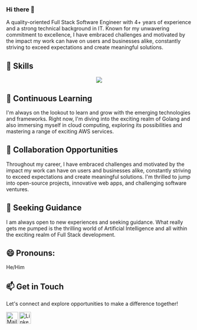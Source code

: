 ### Hi there 👋

<!--
**hammad-afzall/hammad-afzall** is a ✨ _special_ ✨ repository because its `README.md` (this file) appears on your GitHub profile.

Here are some ideas to get you started:

- 🔭 I’m currently working on ...
- 🌱 I’m currently learning ...
- 👯 I’m looking to collaborate on ...
- 🤔 I’m looking for help with ...
- 💬 Ask me about ...
- 📫 How to reach me: ...
- 😄 Pronouns: ...
- ⚡ Fun fact: ...
-->
A quality-oriented Full Stack Software Engineer with 4+ years of experience and a strong technical background in IT. Known for my unwavering commitment to excellence, I have embraced challenges and motivated by the impact my work can have on users and businesses alike, constantly striving to exceed expectations and create meaningful solutions.

## 🚀 Skills
<p align="center">
    <img src="https://skillicons.dev/icons?i=js,ts,nodejs,java,python,react,vue,nuxtjs,nextjs,html,css,mysql,postgres,tailwind,docker,materialui,mongodb,aws,nestjs,firebase,php,laravel&perline=11" />
</p>

## 🌱 Continuous Learning
I'm always on the lookout to learn and grow with the emerging technologies and frameworks. Right now, I'm diving into the exciting realm of Golang and also immersing myself in cloud computing, exploring its possibilities and mastering a range of exciting AWS services.

## 👯 Collaboration Opportunities
Throughout my career, I have embraced challenges and motivated by the impact my work can have on users and businesses alike, constantly striving to exceed expectations and create meaningful solutions. I'm thrilled to jump into open-source projects, innovative web apps, and challenging software ventures.

## 🤔 Seeking Guidance
I am always open to new experiences and seeking guidance. What really gets me pumped is the thrilling world of Artificial Intelligence and all within the exciting realm of Full Stack development.

## 😄 Pronouns:
He/Him

## 📫 Get in Touch
Let's connect and explore opportunities to make a difference together!

<a href="mailto:hammadafzal771@gmail.com">
  <img height="32" align="left" alt="Mail" src="https://camo.githubusercontent.com/4a3dd8d10a27c272fd04b2ce8ed1a130606f95ea6a76b5e19ce8b642faa18c27/68747470733a2f2f6564656e742e6769746875622e696f2f537570657254696e7949636f6e732f696d616765732f7376672f676d61696c2e737667" />
</a>

<a href="https://www.linkedin.com/in/hammad-afzall">
  <img height="32" align="left" alt="LinkedIn" src="https://camo.githubusercontent.com/c8a9c5b414cd812ad6a97a46c29af67239ddaeae08c41724ff7d945fb4c047e5/68747470733a2f2f6564656e742e6769746875622e696f2f537570657254696e7949636f6e732f696d616765732f7376672f6c696e6b6564696e2e737667" />
</a>
